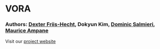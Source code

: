 # VORA
### Authors: [Dexter Friis-Hecht](https://github.com/dfriishecht), Dokyun Kim, [Dominic Salmieri](https://github.com/joloujo), [Maurice Ampane](https://github.com/Moampane)

Visit our [project website](https://dokyun-kim4.github.io/hey-neato)


